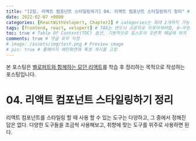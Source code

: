 ```yaml
---
title: "[2장. 리액트 컴포넌트 스타일링하기] 04. 리액트 컴포넌트 스타일링하기 정리" # post의 layout이 기본적으로 post로 설정되어있어서 Front Matter에 따로 layout변수를 만들어 주지 않아도 됨
date: 2022-02-07 +0800
categories: [ReactWithVelopert, Chapter2] # categories는 최대 2개까지 가능
tags: [frontend, react, velopert] # TAG는 반드시 소문자로 이루어져야함, 0~무한개까지 지정 가능
toc: true # Table Of Content(TOC) 옵션, 기본적으로 포스트의 오른쪽 패널에 위치
comments: true # 댓글 유무 지정
# image: /assets/img/test.png # Preview image
# pin: true # 홈페이지 메인화면에 특정 게시물 고정
---
```


본 포스팅은 [벨로퍼트와 함께하는 모던 리액트](https://react.vlpt.us/)를 학습 후 정리하는 목적으로 작성하는 포스팅입니다.

# 04. 리액트 컴포넌트 스타일링하기 정리
리액트 컴포넌트를 스타일링 할 때 사용 할 수 있는 도구는 다양하고, 그 중에서 정해진 답은 없다. 다양한 도구들을 조금씩 사용해보고, 취향에 맞는 도구를 위주로 사용하면 된다.